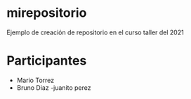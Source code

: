 # mirepositorio

Ejemplo de creación de repositorio en el curso taller del 2021

# Participantes

- Mario Torrez
- Bruno Diaz
-juanito perez
